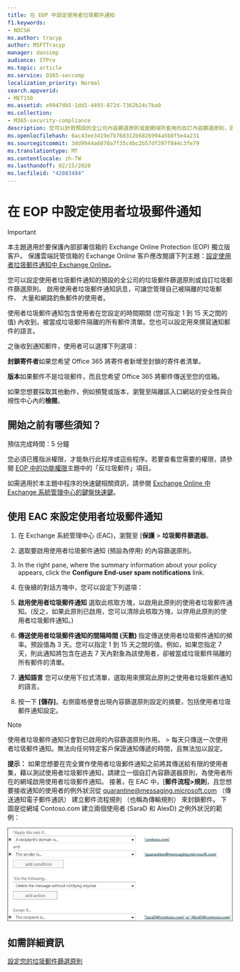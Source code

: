 ```yaml
---
title: 在 EOP 中設定使用者垃圾郵件通知
f1.keywords:
- NOCSH
ms.author: tracyp
author: MSFTTracyp
manager: dansimp
audience: ITPro
ms.topic: article
ms.service: O365-seccomp
localization_priority: Normal
search.appverid:
- MET150
ms.assetid: e9947db5-1dd1-4493-872d-7362b24c7ba0
ms.collection:
- M365-security-compliance
description: 您可以針對預設的全公司內容篩選原則或是網域所套用的自訂內容篩選原則，設定使用者垃圾郵件通知。
ms.openlocfilehash: 6ac43ee3419e7b768312b6826994a5b8f5e4a231
ms.sourcegitcommit: 3dd9944a6070a7f35c4bc2b57df397f844c3fe79
ms.translationtype: MT
ms.contentlocale: zh-TW
ms.lasthandoff: 02/15/2020
ms.locfileid: "42083494"
---
```

# <a name="configure-end-user-spam-notifications-in-eop"></a>在 EOP 中設定使用者垃圾郵件通知
  
> [!IMPORTANT]
> 本主題適用於要保護內部部署信箱的 Exchange Online Protection (EOP) 獨立版客戶。 保護雲端託管信箱的 Exchange Online 客戶應改閱讀下列主題：[設定使用者垃圾郵件通知中 Exchange Online](configure-end-user-spam-notifications-in-exchange-online.md)。 
  
您可以設定使用者垃圾郵件通知的預設的全公司的垃圾郵件篩選原則或自訂垃圾郵件篩選原則。 啟用使用者垃圾郵件通知訊息，可讓您管理自己被隔離的垃圾郵件、 大量和網路釣魚郵件的使用者。 
  
使用者垃圾郵件通知包含使用者在您設定的時間期間 (您可指定 1 到 15 天之間的值) 內收到，被當成垃圾郵件隔離的所有郵件清單。您也可以設定用來撰寫通知郵件的語言。
  
之後收到通知郵件，使用者可以選擇下列選項：

**封鎖寄件者**如果您希望 Office 365 將寄件者新增至封鎖的寄件者清單。

**版本**如果郵件不是垃圾郵件，而且您希望 Office 365 將郵件傳送至您的信箱。

如果您想要採取其他動作，例如預覽或版本，瀏覽至隔離區入口網站的安全性與合規性中心內的**檢閱**。
  
## <a name="what-do-you-need-to-know-before-you-begin"></a>開始之前有哪些須知？
<a name="sectionSection0"> </a>

預估完成時間：5 分鐘
  
您必須已獲指派權限，才能執行此程序或這些程序。若要查看您需要的權限，請參閱 [EOP 中的功能權限](feature-permissions-in-eop.md)主題中的「反垃圾郵件」項目。 
  
如需適用於本主題中程序的快速鍵相關資訊，請參閱 [Exchange Online 中 Exchange 系統管理中心的鍵盤快速鍵](https://docs.microsoft.com/Exchange/accessibility/keyboard-shortcuts-in-admin-center)。
  
## <a name="use-the-eac-to-configure-end-user-spam-notifications"></a>使用 EAC 來設定使用者垃圾郵件通知

1. 在 Exchange 系統管理中心 (EAC)，瀏覽至 [**保護** > **垃圾郵件篩選器**。
    
2. 選取要啟用使用者垃圾郵件通知 (預設為停用) 的內容篩選原則。
    
3. In the right pane, where the summary information about your policy appears, click the **Configure End-user spam notifications** link. 
    
4. 在後續的對話方塊中，您可以設定下列選項：
    
1. **啟用使用者垃圾郵件通知** 選取此核取方塊，以啟用此原則的使用者垃圾郵件通知。(反之，如果此原則已啟用，您可以清除此核取方塊，以停用此原則的使用者垃圾郵件通知。) 
    
2. **傳送使用者垃圾郵件通知的間隔時間 (天數)** 指定傳送使用者垃圾郵件通知的頻率。預設值為 3 天。您可以指定 1 到 15 天之間的值。例如，如果您指定 7 天，則此通知將包含在過去 7 天內對象為該使用者，卻被當成垃圾郵件隔離的所有郵件的清單。 
    
3. **通知語言** 您可以使用下拉式清單，選取用來撰寫此原則之使用者垃圾郵件通知的語言。 
    
5. 按一下 **[儲存]**。右側窗格便會出現內容篩選原則設定的摘要，包括使用者垃圾郵件通知設定。
    
> [!NOTE]
>  使用者垃圾郵件通知只會對已啟用的內容篩選原則作用。 >  每天只傳送一次使用者垃圾郵件通知。無法向任何特定客戶保證通知傳遞的時間，且無法加以設定。 
  
 **提示：** 如果您想要在完全實作使用者垃圾郵件通知之前將其傳送給有限的使用者集，藉以測試使用者垃圾郵件通知，請建立一個自訂內容篩選器原則，為使用者所在的網域啟用使用者垃圾郵件通知。 接著，在 EAC 中，[**郵件流程\>規則**，且您想要接收通知的使用者的例外狀況從 quarantine@messaging.microsoft.com （傳送通知電子郵件通訊） 建立郵件流程規則 （也稱為傳輸規則） 來封鎖郵件。 下圖是從網域 Contoso.com 建立兩個使用者 (SaraD 和 AlexD) 之例外狀況的範例： 
  
![測試使用者垃圾郵件通知的傳輸規則](../../media/EOP-ESN-testspecificusers.jpg)
  
## <a name="for-more-information"></a>如需詳細資訊

[設定您的垃圾郵件篩選原則](configure-your-spam-filter-policies.md)
  
